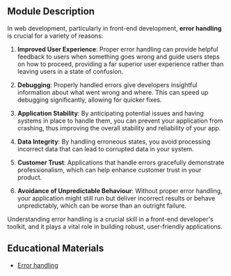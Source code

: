 ## Module Description

In web development, particularly in front-end development, **error handling** is crucial for a variety of reasons:

1. **Improved User Experience**: Proper error handling can provide helpful feedback to users when something goes wrong 
and guide users steps on how to proceed, providing a far superior user experience rather than leaving users in a state of confusion.

2. **Debugging**: Properly handled errors give developers insightful information about what went wrong and where. This can 
speed up debugging significantly, allowing for quicker fixes.

3. **Application Stability**: By anticipating potential issues and having systems in place to handle them, you can prevent 
your application from crashing, thus improving the overall stability and reliability of your app.

4. **Data Integrity**: By handling erroneous states, you avoid processing incorrect data that can lead to corrupted data in 
your system.

5. **Customer Trust**: Applications that handle errors gracefully demonstrate professionalism, which can help enhance 
customer trust in your product.

6. **Avoidance of Unpredictable Behaviour**: Without proper error handling, your application might still run but deliver 
incorrect results or behave unpredictably, which can be worse than an outright failure.

Understanding error handling is a crucial skill in a front-end developer's toolkit, and it plays a vital role in 
building robust, user-friendly applications.    

## Educational Materials
- [Error handling](https://javascript.info/error-handling)
